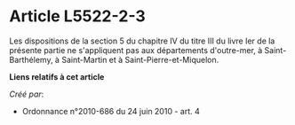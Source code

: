 # Article L5522-2-3

Les dispositions de la section 5 du chapitre IV du titre III du livre Ier de la présente partie ne s'appliquent pas aux
départements d'outre-mer, à Saint-Barthélemy, à Saint-Martin et à Saint-Pierre-et-Miquelon.

**Liens relatifs à cet article**

_Créé par_:

  - Ordonnance n°2010-686 du 24 juin 2010 - art. 4
